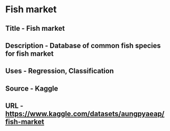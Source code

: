 # Fish market

## Title - Fish market

## Description - Database of common fish species for fish market

## Uses - Regression, Classification

## Source - Kaggle

## URL - <https://www.kaggle.com/datasets/aungpyaeap/fish-market>
